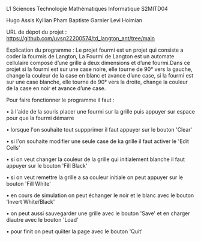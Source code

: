 L1 Sciences Technologie Mathématiques Informatique S2MITD04

Hugo Assis
Kyllian Pham
Baptiste Garnier
Levi Hoimian

URL de dépot du projet : https://github.com/uvsq22200574/td_langton_ant/tree/main

Explication du programme :
Le projet fourmi est un projet qui consiste a coder la fourmis de Langton, La Fourmi de Langton est un automate cellulaire composé d’une grille à
deux dimensions et d’une fourmi.Dans ce projet si la fourmi est sur une case noire, elle tourne de 90° vers la gauche, change
la couleur de la case en blanc et avance d’une case, si la fourmi est sur une case blanche, elle tourne de 90° vers la droite,
change la couleur de la case en noir et avance d’une case.

Pour faire fonctionner le programme il faut :

 • à l'aide de la souris placer une fourmi sur la grille puis appuyer sur espace pour que la fourmi démarre
 
 •  lorsque l'on souhaite tout suppprimer il faut appuyer sur le bouton 'Clear'
 
 • si l'on souhaite modifier une seule case de ka grille il faut activer le 'Edit Cells'
 
 • si on veut changer la couleur de la grille qui initialement blanche il faut appuyer sur le bouton 'Fill Black'
 
 • si on veut remettre la grille a sa couleur initiale on peut appuyer sur le bouton 'Fill White'
 
 • en cours de simulation on peut échanger le noir et le blanc avec le bouton 'Invert White/Black'
 
 • on peut aussi sauvegarder une grille avec le bouton 'Save' et en charger diautre avec le bouton 'Load'
 
 • pour finit on peut quiiter la page avec le bouton 'Quit'
